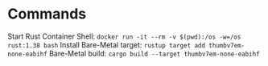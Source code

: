 # Commands
Start Rust Container Shell: `docker run -it --rm -v $(pwd):/os -w=/os rust:1.38 bash`
Install Bare-Metal target: `rustup target add thumbv7em-none-eabihf`
Bare-Metal build: `cargo build --target thumbv7em-none-eabihf`
